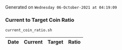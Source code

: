 Generated on `Wednesday 06-October-2021 at 04:19:09`

### Current to Target Coin Ratio
`current_coin_ratio.sh`

Date|Current|Target|Ratio
---|---|---|---
